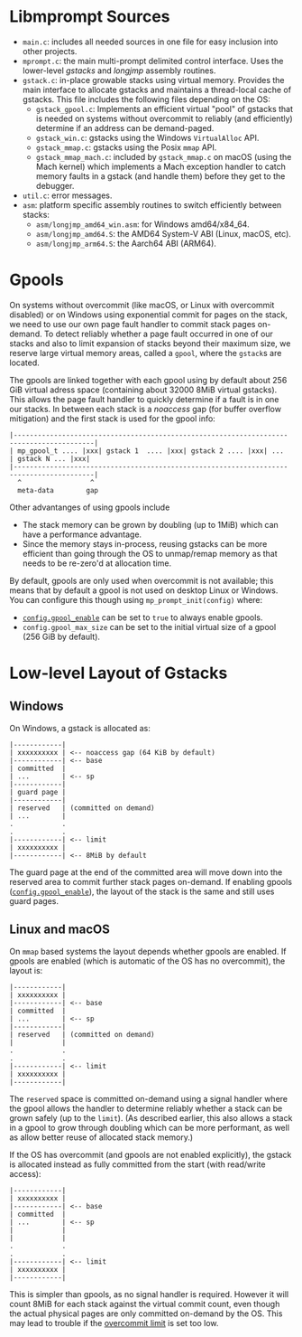 # Libmprompt Sources

- `main.c`: includes all needed sources in one file for easy inclusion into other projects.
- `mprompt.c`: the main multi-prompt delimited control interface. Uses the lower-level
   _gstacks_ and _longjmp_ assembly routines.
- `gstack.c`: in-place growable stacks using virtual memory. Provides the main interface
  to allocate gstacks and maintains a thread-local cache of gstacks.
  This file includes the  following files depending on the OS:
   - `gstack_gpool.c`: Implements an efficient virtual "pool" of gstacks that is needed
      on systems without overcommit to reliably (and efficiently) determine if an address can be 
      demand-paged.
   - `gstack_win.c`: gstacks using the Windows `VirtualAlloc` API.
   - `gstack_mmap.c`: gstacks using the Posix `mmap` API.
   - `gstack_mmap_mach.c`: included by `gstack_mmap.c` on macOS (using the Mach kernel) which
      implements a Mach exception handler to catch memory faults in a gstack (and handle them)
      before they get to the debugger.
- `util.c`: error messages.
- `asm`: platform specific assembly routines to switch efficiently between stacks:
   - `asm/longjmp_amd64_win.asm`: for Windows amd64/x84_64.
   - `asm/longjmp_amd64.S`: the AMD64 System-V ABI (Linux, macOS, etc).
   - `asm/longjmp_arm64.S`: the Aarch64 ABI (ARM64).


# Gpools

On systems without overcommit (like macOS, or Linux with overcommit disabled)
or on Windows using exponential commit for pages on the stack,
we need to use our own page fault handler to commit stack pages on-demand.
To detect reliably whether a page fault occurred in one of our stacks and 
also to limit expansion of stacks beyond their maximum size, we reserve
large virtual memory areas, called a `gpool`, where the  `gstack`s are located.

The gpools are linked together with each gpool using by default about 256 GiB virtual
adress space (containing about 32000 8MiB virtual gstacks).
This allows the page fault handler to quickly determine if a fault is in
one our stacks. In between each stack is a _noaccess_ gap (for buffer overflow mitigation) 
and the first stack is used for the gpool info:

```ioke
|--------------------------------------------------------------------  ---------------------|
| mp_gpool_t .... |xxx| gstack 1  .... |xxx| gstack 2 .... |xxx| ...     | gstack N ... |xxx|
|--------------------------------------------------------------------  ---------------------|
  ^                 ^
  meta-data        gap  
```

Other advantanges of using gpools include 
- The stack memory can be grown by doubling (up to 1MiB)
   which can have a performance advantage. 
- Since the memory stays in-process, reusing
   gstacks can be more efficient than going through the OS to unmap/remap memory as
   that needs to be re-zero'd at allocation time.

By default, gpools are only used when overcommit is not available; this means
that by default a gpool is not used on desktop Linux or Windows. You can configure
this though using `mp_prompt_init(config)` where:
- [`config.gpool_enable`](../../test/main.c#L28) can be set to `true` to always enable gpools.
- `config.gpool_max_size` can be set to the initial virtual size of a gpool (256 GiB by default).


# Low-level Layout of Gstacks

## Windows

On Windows, a gstack is allocated as:

```ioke
|------------|
| xxxxxxxxxx | <-- noaccess gap (64 KiB by default)
|------------| <-- base
| committed  |
| ...        | <-- sp
|------------|
| guard page |
|------------|
| reserved   | (committed on demand)
| ...        |
.            .
.            .
|------------| <-- limit 
| xxxxxxxxxx | 
|------------| <-- 8MiB by default
```
The guard page at the end of the committed area will
move down into the reserved area to commit further stack pages on-demand. 
If enabling gpools ([`config.gpool_enable`](test/main.c#L28)), the layout 
of the stack is the same and still uses  guard pages.

## Linux and macOS

On `mmap` based systems the layout depends whether gpools
are enabled. If gpools are enabled (which is automatic of the
OS has no overcommit), the layout is:

```ioke
|------------|
| xxxxxxxxxx |
|------------| <-- base
| committed  |
| ...        | <-- sp
|------------|
| reserved   | (committed on demand)
|            |
.            .
.            .
|------------| <-- limit
| xxxxxxxxxx |
|------------|
```

The `reserved` space is committed on-demand using a signal
handler where the gpool allows the handler to determine
reliably whether a stack can be grown safely (up to the `limit`). 
(As described earlier, this also allows a stack in a gpool to 
grow through doubling which can be more performant, as well as 
allow better reuse of allocated stack memory.)

If the OS has overcommit (and gpools are not enabled explicitly),
the gstack is allocated instead as fully committed from the start
(with read/write access):


```ioke
|------------|
| xxxxxxxxxx |
|------------| <-- base
| committed  |
| ...        | <-- sp
|            |
|            |
.            .
.            .
|------------| <-- limit
| xxxxxxxxxx |
|------------|
```

This is simpler than gpools, as no signal handler is required.
However it will count 8MiB for each stack against the virtual commit count,
even though the actual physical pages are only committed on-demand
by the OS. This may lead to trouble if 
the [overcommit limit](https://www.kernel.org/doc/Documentation/vm/overcommit-accounting) 
is set too low.

   
